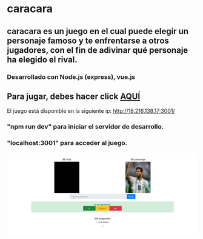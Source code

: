 # caracara
## caracara es un juego en el cual puede elegir un personaje famoso y te enfrentarse a otros jugadores, con el fin de adivinar qué personaje ha elegido el rival.

### Desarrollado con Node.js (express), vue.js

## Para jugar, debes hacer click [AQUÍ](http://18.216.138.17:3001/)

El juego está disponible en la siguiente ip: http://18.216.138.17:3001/

### "npm run dev" para iniciar el servidor de desarrollo.
### "localhost:3001" para acceder al juego.

![imagen caracara](https://raw.githubusercontent.com/juanmarcoscabezas/caracara/master/caracara.png)
